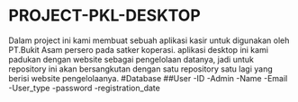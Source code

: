 # PROJECT-PKL-DESKTOP

Dalam project ini kami membuat sebuah aplikasi kasir untuk digunakan oleh PT.Bukit Asam persero pada satker koperasi.
aplikasi desktop ini kami padukan dengan website sebagai pengelolaan datanya, jadi untuk repository ini akan bersangkutan dengan satu repository satu lagi yang berisi website pengelolaanya.
#Database
##User
-ID
-Admin
-Name
-Email
-User_type
-password
-registration_date